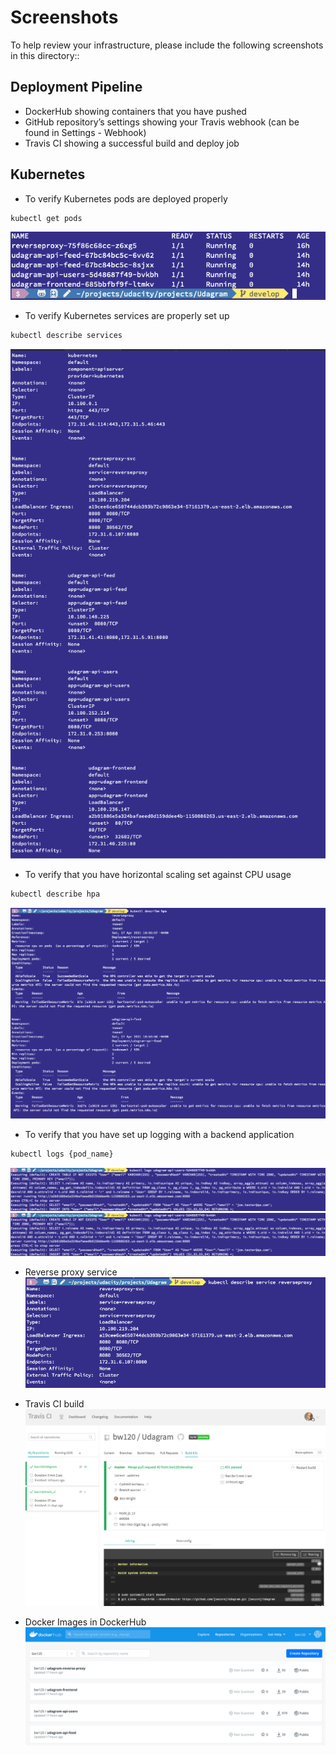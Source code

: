 # Screenshots
To help review your infrastructure, please include the following screenshots in this directory::

## Deployment Pipeline
* DockerHub showing containers that you have pushed
* GitHub repository’s settings showing your Travis webhook (can be found in Settings - Webhook)
* Travis CI showing a successful build and deploy job

## Kubernetes
* To verify Kubernetes pods are deployed properly
```bash
kubectl get pods
```
![kubectl get pods](kubectlGetPods.png)

* To verify Kubernetes services are properly set up
```bash
kubectl describe services
```
![kubectl describe services](kubectlDescribeSerivces.png)

* To verify that you have horizontal scaling set against CPU usage
```bash
kubectl describe hpa
```
![kubectl describe hpa](kubectlDescribeHpa.png)


* To verify that you have set up logging with a backend application
```bash
kubectl logs {pod_name}
```
![kubectl logs](kubectlLogsUsers.png)
![kubectl logs](kubectlLogsUsers.png)


* Reverse proxy service
![Reverse Proxy Service](reverseProxyService.png)


* Travis CI build
![Travis-Ci Build](travisCiBuild.png)

* Docker Images in DockerHub
![DockerHub With Images](dockerHubWithImages.png)